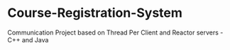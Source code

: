 # Course-Registration-System
Communication Project based on Thread Per Client and Reactor servers - C++ and Java
